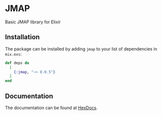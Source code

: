 # JMAP
Basic JMAP library for Elixir

## Installation

The package can be installed by adding `jmap` to your list of dependencies in `mix.exs`:

```elixir
def deps do
  [
    {:jmap, "~> 0.0.5"}
  ]
end
```

## Documentation

The documentation can be found at [HexDocs](https://hexdocs.pm/jmap).